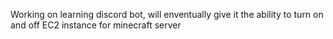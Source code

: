 Working on learning discord bot, will enventually give it the ability to turn on and off EC2 instance for minecraft server
